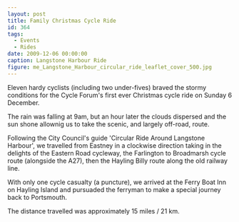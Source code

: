 ```yaml
---
layout: post
title: Family Christmas Cycle Ride
id: 364
tags:
  - Events
  - Rides
date: 2009-12-06 00:00:00
caption: Langstone Harbour Ride
figure: me_Langstone_Harbour_circular_ride_leaflet_cover_500.jpg
---
```



Eleven hardy cyclists (including two under-fives) braved the stormy conditions for the Cycle Forum's first ever Christmas cycle ride on Sunday 6 December.

The rain was falling at 9am, but an hour later the clouds dispersed and the sun shone allownig us to take the scenic, and largely off-road, route.

Following the City Council's guide 'Circular Ride Around Langstone Harbour', we travelled from Eastney in a clockwise direction taking in the delights of the Eastern Road cycleway, the Farlington to Broadmarsh cycle route (alongside the A27), then the Hayling Billy route along the old railway line.

With only one cycle casualty (a puncture), we arrived at the Ferry Boat Inn on Hayling Island and pursuaded the ferryman to make a special journey back to Portsmouth.

The distance travelled was approximately 15 miles / 21 km.
